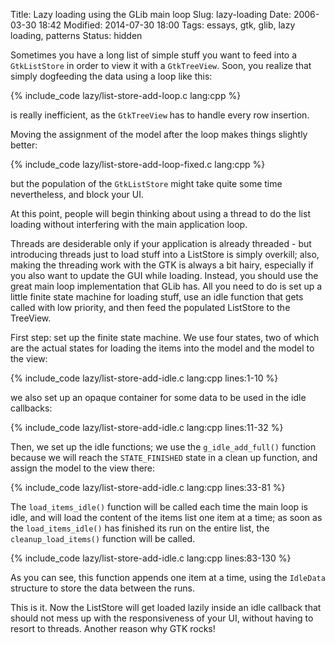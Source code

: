 Title: Lazy loading using the GLib main loop
Slug: lazy-loading
Date: 2006-03-30 18:42
Modified: 2014-07-30 18:00
Tags: essays, gtk, glib, lazy loading, patterns
Status: hidden

Sometimes you have a long list of simple stuff you want to feed into a
`GtkListStore` in order to view it with a `GtkTreeView`. Soon, you realize that
simply dogfeeding the data using a loop like this:

{% include_code lazy/list-store-add-loop.c lang:cpp %}

is really inefficient, as the `GtkTreeView` has to handle every row insertion.

Moving the assignment of the model after the loop makes things slightly better:

{% include_code lazy/list-store-add-loop-fixed.c lang:cpp %}

but the population of the `GtkListStore` might take quite some time
nevertheless, and block your UI.

At this point, people will begin thinking about using a thread to do the list
loading without interfering with the main application loop.

Threads are desiderable only if your application is already threaded - but
introducing threads just to load stuff into a ListStore is simply overkill;
also, making the threading work with the GTK is always a bit hairy, especially
if you also want to update the GUI while loading. Instead, you should use the
great main loop implementation that GLib has. All you need to do is set up a
little finite state machine for loading stuff, use an idle function that gets
called with low priority, and then feed the populated ListStore to the
TreeView.

First step: set up the finite state machine. We use four states, two of which
are the actual states for loading the items into the model and the model to the
view:

{% include_code lazy/list-store-add-idle.c lang:cpp lines:1-10 %}

we also set up an opaque container for some data to be used in the idle callbacks:

{% include_code lazy/list-store-add-idle.c lang:cpp lines:11-32 %}

Then, we set up the idle functions; we use the `g_idle_add_full()` function
because we will reach the `STATE_FINISHED` state in a clean up function,
and assign the model to the view there:

{% include_code lazy/list-store-add-idle.c lang:cpp lines:33-81 %}

The `load_items_idle()` function will be called each time the main loop is
idle, and will load the content of the items list one item at a time; as
soon as the `load_items_idle()` has finished its run on the entire list, the
`cleanup_load_items()` function will be called.

{% include_code lazy/list-store-add-idle.c lang:cpp lines:83-130 %}

As you can see, this function appends one item at a time, using the
`IdleData` structure to store the data between the runs.

This is it. Now the ListStore will get loaded lazily inside an idle callback
that should not mess up with the responsiveness of your UI, without having to
resort to threads. Another reason why GTK rocks!
